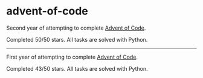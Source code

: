 # advent-of-code

Second year of attempting to complete [Advent of Code](https://adventofcode.com/2022/).

Completed 50/50 stars.
All tasks are solved with Python.

---

First year of attempting to complete [Advent of Code](https://adventofcode.com/2021/).

Completed 43/50 stars.
All tasks are solved with Python.
